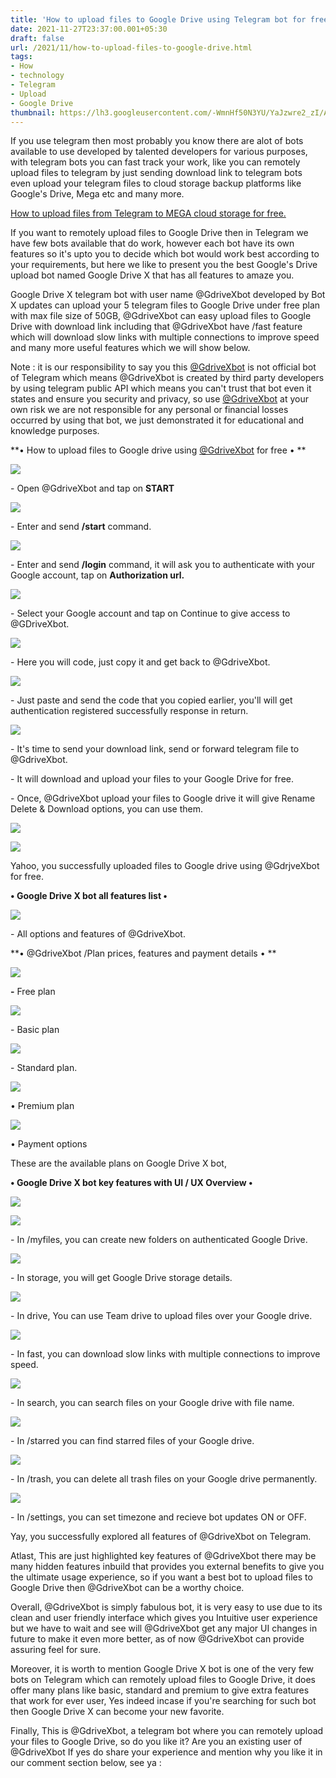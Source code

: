 ```yaml
---
title: 'How to upload files to Google Drive using Telegram bot for free.'
date: 2021-11-27T23:37:00.001+05:30
draft: false
url: /2021/11/how-to-upload-files-to-google-drive.html
tags: 
- How
- technology
- Telegram
- Upload
- Google Drive
thumbnail: https://lh3.googleusercontent.com/-WmnHf50N3YU/YaJzwre2_zI/AAAAAAAAHlI/31D0aW9lW-85ZUTZl5kOT5Agphj9K00_QCLcBGAsYHQ/s1600/1638036409908071-0.png
---
```


  

If you use telegram then most probably you know there are alot of bots available to use developed by talented developers for various purposes, with telegram bots you can fast track your work, like you can remotely upload files to telegram by just sending download link to telegram bots  even upload your telegram files to cloud storage backup platforms like Google's Drive, Mega etc and many more.

  

[How to upload files from Telegram to MEGA cloud storage for free.](https://www.techtracker.in/2021/11/how-to-upload-files-from-telegram-to.html?m=1)

  

If you want to remotely upload files to Google Drive then in Telegram we have few bots available that do work, however each bot have its own features so it's upto you to decide which bot would work best according to your requirements, but here we like to present you the best Google's Drive upload bot named Google Drive X that has all features to amaze you.

  

Google Drive X telegram bot with user name @GdriveXbot developed by Bot X updates can upload your 5 telegram files to Google Drive under free plan with max file size of 50GB, @GdriveXbot can easy upload files to Google Drive with download link including that @GdriveXbot have /fast feature which will download slow links with multiple connections to improve speed and many more useful features which we will show below.

  

Note : it is our responsibility to say you this [@GdriveXbot](http://t.me/GdriveXbot) is not official bot of Telegram which means @GdriveXbot is created by third party developers by using telegram public API which means you can't trust that bot even it states and ensure you security and privacy, so use [@GdriveXbot](http://t.me/GdriveXbot) at your own risk we are not responsible for any personal or financial losses occurred by using that bot, we just demonstrated it for educational and knowledge purposes.

  

**• How to upload files to Google drive using [@GdriveXbot](http://t.me/GdriveXbot) for free • **

 **![](https://lh3.googleusercontent.com/-1yUK3mzv9mo/YaJzuctMSrI/AAAAAAAAHlE/eo-aaKO4apohwSwOkJ5eslaBU7G-1qaJgCLcBGAsYHQ/s1600/1638036396299016-1.png)** 

\- Open @GdriveXbot and tap on **START**

  

 ![](https://lh3.googleusercontent.com/-j4UsUeDV9UM/YaJzq0lMyfI/AAAAAAAAHlA/AXuUCS6Syd8tOP5LUO9vmuayTei-nDTNgCLcBGAsYHQ/s1600/1638036382045790-2.png) 

  

\- Enter and send **/start** command.

  

 ![](https://lh3.googleusercontent.com/-P84bLZQ69xI/YaJzmwSFGtI/AAAAAAAAHk4/ZJnQeSFXkm0vdLo_N5TrShBc-SmL-q2iACLcBGAsYHQ/s1600/1638036360717436-3.png) 

  

\- Enter and send **/login** command, it will ask you to authenticate with your Google account, tap on **Authorization url.**

  

 ![](https://lh3.googleusercontent.com/-I6Ou9Lx04GE/YaJziJJONZI/AAAAAAAAHk0/Tu1fyOZyyzQOMAdPCv4HPY-Qx5NJqJPVQCLcBGAsYHQ/s1600/1638036340128666-4.png) 

  

\- Select your Google account and tap on Continue to give access to @GDriveXbot.

  

 ![](https://lh3.googleusercontent.com/-Adcfl_yMpWI/YaJzc7eOSBI/AAAAAAAAHks/2FZJaxgifnUnTPAKWXQdQx7-tGKMaPU9ACLcBGAsYHQ/s1600/1638036329177391-5.png) 

  

\- Here you will code, just copy it and get back to @GdriveXbot.

  

 ![](https://lh3.googleusercontent.com/-TRFEXx0eNZ0/YaJzaMPGFbI/AAAAAAAAHko/o4otD9I6d-AYLPlk_bcsVFcQyyZLENTUwCLcBGAsYHQ/s1600/1638036289272167-6.png) 

  

\- Just paste and send the code that you copied earlier, you'll will get authentication registered successfully response in return.

  

 ![](https://lh3.googleusercontent.com/-jAOgroc7pMw/YaJzQDyToGI/AAAAAAAAHkc/d9jv6qaMMk0dgGKNT0EHaAW5Ap83Gg-QQCLcBGAsYHQ/s1600/1638036240045241-7.png) 

  

\- It's time to send your download link, send or forward telegram file to @GdriveXbot.  

  

\- It will download and upload your files to your Google Drive for free.

  

\- Once, @GdriveXbot upload your files to Google drive it will give Rename Delete & Download options, you can use them.

  

 ![](https://lh3.googleusercontent.com/-Et14ssKn1wE/YaJzDw8BSpI/AAAAAAAAHkY/Yrg7TNrMLP8ncpRI1WRVQkG0hO1-fBp9gCLcBGAsYHQ/s1600/1638036233306065-8.png) 

  

 ![](https://lh3.googleusercontent.com/-Wx7SRD7DQkY/YaJzCOOplJI/AAAAAAAAHkU/oksWVsLe95Uw6iv0n9NXRB1ukOjVyd9qwCLcBGAsYHQ/s1600/1638036226254772-9.png) 

  

Yahoo, you successfully uploaded files to Google drive using @GdrjveXbot for free.

  

**• Google Drive X bot all features list •**

 **![](https://lh3.googleusercontent.com/-FHQpyNesTEI/YaJzAcCzZeI/AAAAAAAAHkM/6QxJayeEg0IYHeq83W8DFk4UL-OVQABCQCLcBGAsYHQ/s1600/1638036183775926-10.png)** 

\- All options and features of @GdriveXbot.

  

**• @GdriveXbot /Plan prices, features and payment details • **

 **![](https://lh3.googleusercontent.com/-u6y86WZ5fTc/YaJy106X-mI/AAAAAAAAHkA/PPZlBsUUocUk_j6_8o53cUz0Cve1k1jwgCLcBGAsYHQ/s1600/1638036175704522-11.png)** 

**\-** Free plan

  

 ![](https://lh3.googleusercontent.com/-hOtICxaIYWY/YaJyzQAM9uI/AAAAAAAAHj4/yYd0_Qm2fQov1GWFlKC8L-T4MeELKFVmACLcBGAsYHQ/s1600/1638036167553496-12.png) 

  

\- Basic plan

  

 ![](https://lh3.googleusercontent.com/-DvdCtKQ4IbE/YaJyxudsOlI/AAAAAAAAHjw/J0cBllcIXnMlQucjFn8wN5XdGzgXb4bMQCLcBGAsYHQ/s1600/1638036159513101-13.png) 

  

\- Standard plan.

  

 ![](https://lh3.googleusercontent.com/-NtT0xwI9zmI/YaJyv6o1YzI/AAAAAAAAHjs/0O_64JsRpsM4Zq2WQ1kwV1Hag1C9HfhYQCLcBGAsYHQ/s1600/1638036152863354-14.png) 

  

• Premium plan

  

 ![](https://lh3.googleusercontent.com/-n603HgbEKQY/YaJytiB_R4I/AAAAAAAAHjo/6jFyfNk1Ax4aiw-lH6_WRaqyuJIwniOVQCLcBGAsYHQ/s1600/1638036145577733-15.png) 

  

• Payment options

  

These are the available plans on Google Drive X bot, 

  

**• Google Drive X bot key features with UI / UX Overview •**

  

 ![](https://lh3.googleusercontent.com/-ogEtSxcV23E/YaJyr781aYI/AAAAAAAAHjk/YDev7-Uf8wUlOvE5QyS-TWj1xb3a2oDtwCLcBGAsYHQ/s1600/1638036138533307-16.png) 

  

 ![](https://lh3.googleusercontent.com/-JNlhaFuFUM8/YaJyqZoxQYI/AAAAAAAAHjg/uTGQu5oWbdIiNgOrZUkVOdDXJencVTEcACLcBGAsYHQ/s1600/1638036131492838-17.png) 

  

\- In /myfiles, you can create new folders on authenticated Google Drive.  

  

 ![](https://lh3.googleusercontent.com/-ojcSDDbpHMQ/YaJyog54sgI/AAAAAAAAHjc/nAE7BuU1TGQmeIEs2KMdKwXzZ9fxIiyvwCLcBGAsYHQ/s1600/1638036125151976-18.png) 

  

\- In storage, you will get Google Drive storage details.

  

 ![](https://lh3.googleusercontent.com/-JWZDv-rYdEE/YaJym1-Q_2I/AAAAAAAAHjY/noVBwm_zkecFmZSofdLrMYbfvCSqRWfoACLcBGAsYHQ/s1600/1638036120268600-19.png) 

  

\- In drive, You can use Team drive to upload files over your Google drive.

  

 ![](https://lh3.googleusercontent.com/-P3KdcDiZ0cw/YaJyl-mt8aI/AAAAAAAAHjU/X7CDI8hb4G4bfxmTq06yUAdS9Ky91_oiQCLcBGAsYHQ/s1600/1638036115687595-20.png) 

  

\- In fast, you can download slow links with multiple connections to improve speed.

  

 ![](https://lh3.googleusercontent.com/-U0Dx57xlt24/YaJykvooLII/AAAAAAAAHjQ/-iXHvkBDzCMDMb3vdZo2zIdNjrG8MX7FgCLcBGAsYHQ/s1600/1638036111004742-21.png) 

  

\- In search, you can search files on your Google drive with file name.

  

 ![](https://lh3.googleusercontent.com/-PO5vBzF2x04/YaJyjVgHLXI/AAAAAAAAHjM/KPIVW9Xqzc8qMSNglmPGLC67Xa7U8ED-wCLcBGAsYHQ/s1600/1638036106420598-22.png) 

  

\- In /starred you can find starred files of your Google drive.

  

 ![](https://lh3.googleusercontent.com/-L94Lb-acX4s/YaJyiSXjRAI/AAAAAAAAHjI/Pp0llbj0FcQap5FOZ6mvK8CBzkNoZ0sqgCLcBGAsYHQ/s1600/1638036100835630-23.png) 

  

\- In /trash, you can delete all trash files on your Google drive permanently.

  

 ![](https://lh3.googleusercontent.com/-wyMYyLdogAA/YaJyhIZR-AI/AAAAAAAAHjE/X1IoXzopSU8uYAGf_Qii4tcx2H_3r0mZQCLcBGAsYHQ/s1600/1638036087133701-24.png) 

  

\- In /settings, you can set timezone and recieve bot updates ON or OFF.

  

Yay, you successfully explored all features of @GdriveXbot on Telegram.

  

Atlast, This are just highlighted key features of @GdriveXbot there may be many hidden features inbuild that provides you external benefits to give you the ultimate usage experience, so if you want a best bot to upload files to Google Drive then @GdriveXbot can be a worthy choice.

  

Overall, @GdriveXbot is simply fabulous bot, it is very easy to use due to its clean and user friendly interface which gives you Intuitive user experience but we have to wait and see will @GdriveXbot get any major UI changes in future to make it even more better, as of now @GdriveXbot can provide assuring feel for sure. 

  

Moreover, it is worth to mention Google Drive X bot is one of the very few bots on Telegram which can remotely upload files to Google Drive, it does offer many plans like basic, standard and premium to give extra features that work for ever user, Yes indeed incase if you're searching for such bot then Google Drive X can become your new favorite.

  

Finally, This is @GdriveXbot, a telegram bot where you can remotely upload your files to Google Drive, so do you like it? Are you an existing user of @GdriveXbot If yes do share your experience and mention why you like it in our comment section below, see ya :